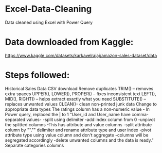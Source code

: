# Excel-Data-Cleaning
Data cleaned using Excel with Power Query

# Data downloaded from Kaggle:
https://www.kaggle.com/datasets/karkavelrajaj/amazon-sales-dataset/data

# Steps followed:
Historical Sales Data CSV download
Remove duplicates
TRIM() – removes extra spaces
UPPER(), LOWER(), PROPER() – fixes inconsistent text
LEFT(), MID(), RIGHT() – helps extract exactly what you need
SUBSTITUTE() – replaces unwanted values
CLEAN()- clean non-printed junk data
Change to appropriate data types
The ratings column has a non-numeric value - In Power query, replaced the | to 1
"User_id and User_name have comma-separated values-
-split using delimiter
-add index column from 0
-unpivot the splitted columns
-This has attribute and value columns
-split attribute column by ""."" delimiter and rename attribute type and user index
-pivot attribute type using value column and don't aggregate
-columns will be segregated accordingly
-delete unwanted columns and the data is ready."
Separate categories columns
